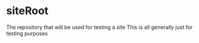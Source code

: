 # siteRoot
The repository that will be used for testing a site
This is all generally just for testing purposes
